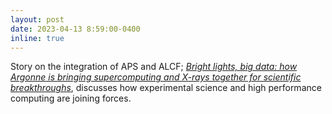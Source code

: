 ```yaml
---
layout: post
date: 2023-04-13 8:59:00-0400
inline: true
---
```


Story on the integration of APS and ALCF; *[Bright lights, big data: how Argonne is bringing supercomputing and X-rays together for scientific breakthroughs](https://www.anl.gov/article/bright-lights-big-data-how-argonne-is-bringing-supercomputing-and-xrays-together-for-scientific)*, discusses how experimental science and high performance computing are joining forces.